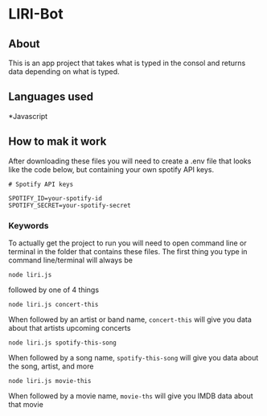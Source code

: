 # LIRI-Bot

## About
This is an app project that takes what is typed in the consol and returns data depending on what is typed.

## Languages used
*Javascript

## How to mak it work
After downloading these files you will need to create a .env file that looks like the code below, but containing your own spotify API keys.
```
# Spotify API keys

SPOTIFY_ID=your-spotify-id
SPOTIFY_SECRET=your-spotify-secret
```
### Keywords
To actually get the project to run you will need to open command line or terminal in the folder that contains these files. The first thing you type in command line/terminal will always be
```
node liri.js
``` 
followed by one of 4 things
```
node liri.js concert-this
``` 
When followed by an artist or band name, `concert-this` will give you data about that artists upcoming concerts
```
node liri.js spotify-this-song
```
When followed by a song name, `spotify-this-song` will give you data about the song, artist, and more
```
node liri.js movie-this
```
When followed by a movie name, `movie-ths` will give you IMDB data about that movie
